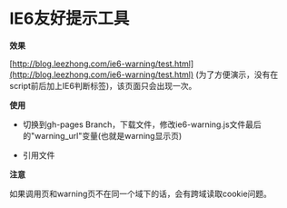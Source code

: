 IE6友好提示工具
======

**效果**

[http://blog.leezhong.com/ie6-warning/test.html](http://blog.leezhong.com/ie6-warning/test.html) (为了方便演示，没有在script前后加上IE6判断标签)，该页面只会出现一次。

**使用**

- 切换到gh-pages Branch，下载文件，修改ie6-warning.js文件最后的"warning_url"变量(也就是warning显示页)
- 引用文件

	<!--[if IE 6]>
	<script type="text/javascript" src="/path/to/your/ie6-warning.js"></script>
	<![endif]-->

**注意**

如果调用页和warning页不在同一个域下的话，会有跨域读取cookie问题。
